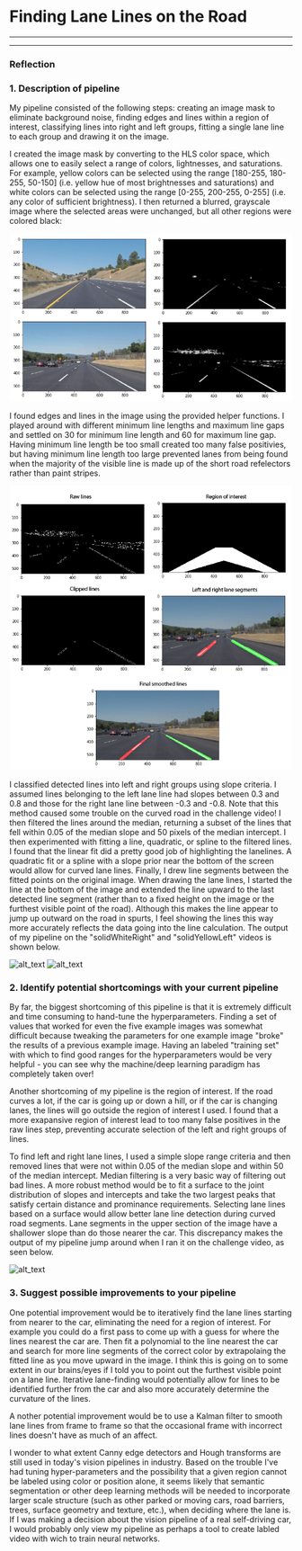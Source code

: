 # **Finding Lane Lines on the Road** 

---

[//]: # (Image References)

[blurredGrayscaleExamples]: ./examples/blurredGrayscaleExamples.png "Original (left) and blurred grayscale images (right)"
[pipelineOutputs]: ./examples/pipelineOutputs.png "Pipeline intermediate outputs"
[solidWhiteRight]: ./examples/solidWhiteRight.gif "Final output of the lane line pipeline"
[solidYellowLeft]: ./examples/solidYellowLeft.gif "Final output of the lane line pipeline"
[challenge_straight_lines]: ./examples/challenge_straight_lines.gif "Performance on the challenge video"

---

### Reflection

### 1. Description of pipeline

My pipeline consisted of the following steps: creating an image mask to eliminate background noise, finding edges and lines within a region of interest, classifying lines into right and left groups, fitting a single lane line to each group and drawing it on the image.

I created the image mask by converting to the HLS color space, which allows one to easily select a range of colors, lightnesses, and saturations.  For example, yellow colors can be selected using the range [180-255, 180-255, 50-150]  (i.e. yellow hue of most brightnesses and saturations) and white colors can be selected using the range [0-255, 200-255, 0-255] (i.e. any color of sufficient brightness).  I then returned a blurred, grayscale image where the selected areas were unchanged, but all other regions were colored black:

![alt text][blurredGrayscaleExamples]

I found edges and lines in the image using the provided helper functions.  I played around with different minimum line lengths and maximum line gaps and settled on 30 for minimum line length and 60 for maximum line gap.  Having minimum line length be too small created too many false positivies, but having minimum line length too large prevented lanes from being found when the majority of the visible line is made up of the short road refelectors rather than paint stripes.

![alt text][pipelineOutputs]

I classified detected lines into left and right groups using slope criteria.  I assumed lines belonging to the left lane line had slopes between 0.3 and 0.8 and those for the right lane line between -0.3 and -0.8.  Note that this method caused some trouble on the curved road in the challenge video! I then filtered the lines around the median, returning a subset of the lines that fell within 0.05 of the median slope and 50 pixels of the median intercept.  I then experimented with fitting a line, quadratic, or spline to the filtered lines.  I found that the linear fit did a pretty good job of highlighting the lanelines.  A quadratic fit or a spline with a slope prior near the bottom of the screen would allow for curved lane lines.  Finally, I drew line segments between the fitted points on the original image.  When drawing the lane lines, I started the line at the bottom of the image and extended the line upward to the last detected line segment (rather than to a fixed height on the image or the furthest visible point of the road).  Although this makes the line appear to jump up outward on the road in spurts, I feel showing the lines this way more accurately reflects the data going into the line calculation.  The output of my pipeline on the "solidWhiteRight" and "solidYellowLeft" videos is shown below.

![alt_text][solidWhiteRight]
![alt_text][solidYellowLeft]

### 2. Identify potential shortcomings with your current pipeline

By far, the biggest shortcoming of this pipeline is that it is extremely difficult and time consuming to hand-tune the hyperparameters.  Finding a set of values that worked for even the five example images was somewhat difficult because tweaking the parameters for one example image "broke" the results of a previous example image.  Having an labeled "training set" with which to find good ranges for the hyperparameters would be very helpful - you can see why the machine/deep learning paradigm has completely taken over!

Another shortcoming of my pipeline is the region of interest.  If the road curves a lot, if the car is going up or down a hill, or if the car is changing lanes, the lines will go outside the region of interest I used.  I found that a more exapansive region of interest lead to too many false positives in the raw lines step, preventing accurate selection of the left and right groups of lines.

To find left and right lane lines, I used a simple slope range criteria and then removed lines that were not within 0.05 of the median slope and within 50 of the median intercept. Median filtering is a very basic way of filtering out bad lines. A more robust method would be to fit a surface to the joint distribution of slopes and intercepts and take the two largest peaks that satisfy certain distance and prominance requirements.  Selecting lane lines based on a surface would allow better lane line detection during curved road segments.  Lane segments in the upper section of the image have a shallower slope than do those nearer the car.  This discrepancy makes the output of my pipeline jump around when I ran it on the challenge video, as seen below.

![alt_text][challenge_straight_lines]


### 3. Suggest possible improvements to your pipeline

One potential improvement would be to iteratively find the lane lines starting from nearer to the car, eliminating the need for a region of interest. For example you could do a first pass to come up with a guess for where the lines nearest the car are.  Then fit a polynomial to the line nearest the car and search for more line segments of the correct color by extrapolaing the fitted line as you move upward in the image.  I think this is going on to some extent in our brains/eyes if I told you to point out the furthest visible point on a lane line.  Iterative lane-finding would potentially allow for lines to be identified further from the car and also more accurately determine the curvature of the lines.

A nother potential improvement would be to use a Kalman filter to smooth lane lines from frame to frame so that the occasional frame with incorrect lines doesn't have as much of an affect.

I wonder to what extent Canny edge detectors and Hough transforms are still used in today's vision pipelines in industry.  Based on the trouble I've had tuning hyper-parameters and the possibility that a given region cannot be labeled using color or position alone, it seems likely that semantic segmentation or other deep learning methods will be needed to incorporate larger scale structure (such as other parked or moving cars, road barriers, trees, surface geometry and texture, etc.), when deciding where the lane is.  If I was making a decision about the vision pipeline of a real self-driving car, I would probably only view my pipeline as perhaps a tool to create labled video with wich to train neural networks.

